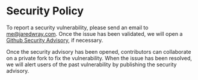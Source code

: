 # Security Policy

To report a security vulnerability, please send an email to me@jaredwray.com. Once the issue has been validated, we will open a [Github Security Advisory](https://docs.github.com/en/code-security/repository-security-advisories/about-github-security-advisories-for-repositories), if necessary.

Once the security advisory has been opened, contributors can collaborate on a private fork to fix the vulnerability. When the issue has been resolved, we will alert users of the past vulnerability by publishing the security advisory.

